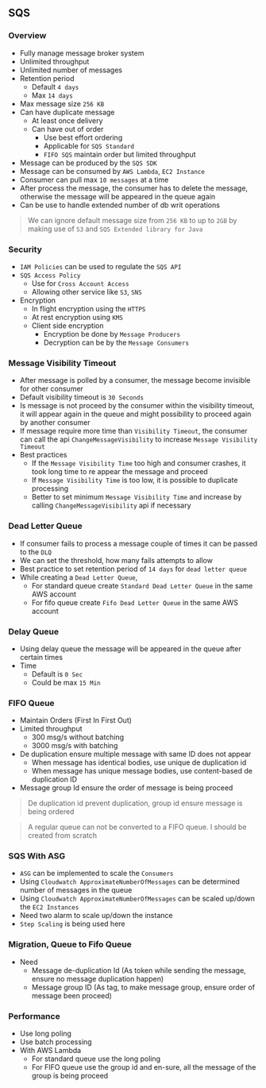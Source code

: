 ## SQS

### Overview

- Fully manage message broker system
- Unlimited throughput
- Unlimited number of messages
- Retention period
  - Default `4 days`
  - Max `14 days`
- Max message size `256 KB`
- Can have duplicate message
  - At least once delivery
  - Can have out of order
    - Use best effort ordering
    - Applicable for `SQS Standard`
    - `FIFO SQS` maintain order but limited throughput
- Message can be produced by the `SQS SDK`
- Message can be consumed by `AWS Lambda`, `EC2 Instance`
- Consumer can pull max `10 messages` at a time
- After process the message, the consumer has to delete the message, otherwise the message will be appeared in the queue again
- Can be use to handle extended number of db writ operations

> We can ignore default message size from `256 KB` to up to `2GB` by making use of `S3` and `SQS Extended library for Java`

### Security

- `IAM Policies` can be used to regulate the `SQS API`
- `SQS Access Policy`
  - Use for `Cross Account Access`
  - Allowing other service like `S3`, `SNS`
- Encryption
  - In flight encryption using the `HTTPS`
  - At rest encryption using `KMS`
  - Client side encryption
    - Encryption be done by `Message Producers`
    - Decryption can be by the `Message Consumers`

### Message Visibility Timeout

- After message is polled by a consumer, the message become invisible for other consumer
- Default visibility timeout is `30 Seconds`
- Is message is not proceed by the consumer within the visibility timeout, it will appear again in the queue and might possibility to proceed again by another consumer
- If message require more time than `Visibility Timeout`, the consumer can call the api `ChangeMessageVisibility` to increase `Message Visibility Timeout`
- Best practices
  - If the `Message Visibility Time` too high and consumer crashes, it took long time to re appear the message and proceed
  - If `Message Visibility Time` is too low, it is possible to duplicate processing
  - Better to set minimum `Message Visibility Time` and increase by calling `ChangeMessageVisibility` api if necessary

### Dead Letter Queue

- If consumer fails to process a message couple of times it can be passed to the `DLQ`
- We can set the threshold, how many fails attempts to allow
- Best practice to set retention period of `14 days` for `dead letter queue`
- While creating a `Dead Letter Queue`,
  - For standard queue create `Standard Dead Letter Queue` in the same AWS account
  - For fifo queue create `Fifo Dead Letter Queue` in the same AWS account

### Delay Queue

- Using delay queue the message will be appeared in the queue after certain times
- Time
  - Default is `0 Sec`
  - Could be max `15 Min`

### FIFO Queue

- Maintain Orders (First In First Out)
- Limited throughput
  - 300 msg/s without batching
  - 3000 msg/s with batching
- De duplication ensure multiple message with same ID does not appear
  - When message has identical bodies, use unique de duplication id
  - When message has unique message bodies, use content-based de duplication ID
- Message group Id ensure the order of message is being proceed

> De duplication id prevent duplication, group id ensure message is being ordered

> A regular queue can not be converted to a FIFO queue. I should be created from scratch

### SQS With ASG

- `ASG` can be implemented to scale the `Consumers`
- Using `Cloudwatch ApproximateNumberOfMessages` can be determined number of messages in the queue
- Using `Cloudwatch ApproximateNumberOfMessages` can be scaled up/down the `EC2 Instances`
- Need two alarm to scale up/down the instance
- `Step Scaling` is being used here

### Migration, Queue to Fifo Queue

- Need
  - Message de-duplication Id (As token while sending the message, ensure no message duplication happen)
  - Message group ID (As tag, to make message group, ensure order of message been proceed)

### Performance

- Use long poling
- Use batch processing
- With AWS Lambda
  - For standard queue use the long poling
  - For FIFO queue use the group id and en-sure, all the message of the group is being proceed
